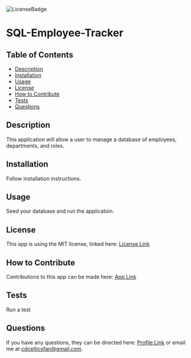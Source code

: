 
  ![LicenseBadge](https://img.shields.io/badge/License-MIT-brightgreen)

  # SQL-Employee-Tracker
  
  
  ## Table of Contents
  - [Description](#description)
  - [Installation](#installation)
  - [Usage](#usage)
  - [License](#license)
  - [How to Contribute](#how-to-contribute)
  - [Tests](#tests)
  - [Questions](#questions)
    
  
  ## Description
  This application will allow a user to manage a database of employees, departments, and roles.
  
  ## Installation
  Follow installation instructions.
  
  ## Usage
  Seed your database and run the applicatoin.
  
  ## License
  This app is using the MIT license, linked here:
  [License Link](https://opensource.org/licenses/MIT)
  
  ## How to Contribute
  Contributions to this app can be made here: [App Link](https://github.com/C-Dresser/sql-employee-tracker)
  
  ## Tests
  Run a test

  ## Questions
  If you have any questions, they can be directed here:
  [Profile Link](https://github.com/C-Dresser) or email me at cdcelticsfan@gmail.com.
    